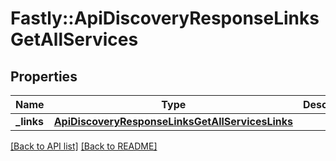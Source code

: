 # Fastly::ApiDiscoveryResponseLinksGetAllServices

## Properties

| Name | Type | Description | Notes |
| ---- | ---- | ----------- | ----- |
| **_links** | [**ApiDiscoveryResponseLinksGetAllServicesLinks**](ApiDiscoveryResponseLinksGetAllServicesLinks.md) |  | [optional] |

[[Back to API list]](../../README.md#endpoints) [[Back to README]](../../README.md)

